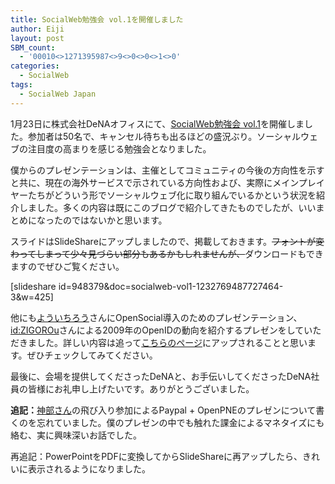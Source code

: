 ```yaml
---
title: SocialWeb勉強会 vol.1を開催しました
author: Eiji
layout: post
SBM_count:
  - '00010<>1271395987<>9<>0<>0<>1<>0'
categories:
  - SocialWeb
tags:
  - SocialWeb Japan
---
```

1月23日に株式会社DeNAオフィスにて、[SocialWeb勉強会 vol.1][1]を開催しました。参加者は50名で、キャンセル待ちも出るほどの盛況ぶり。ソーシャルウェブの注目度の高まりを感じる勉強会となりました。

僕からのプレゼンテーションは、主催としてコミュニティの今後の方向性を示すと共に、現在の海外サービスで示されている方向性および、実際にメインプレイヤーたちがどういう形でソーシャルウェブ化に取り組んでいるかという状況を紹介しました。多くの内容は既にこのブログで紹介してきたものでしたが、いいまとめになったのではないかと思います。

スライドはSlideShareにアップしましたので、掲載しておきます。<strike>フォントが変わってしまって少々見づらい部分もあるかもしれませんが、</strike>ダウンロードもできますのでぜひご覧ください。

[slideshare id=948379&#038;doc=socialweb-vol1-1232769487727464-3&#038;w=425]

他にも[よういちろう][2]さんにOpenSocial導入のためのプレゼンテーション、[id:ZIGOROu][3]さんによる2009年のOpenIDの動向を紹介するプレゼンをしていただきました。詳しい内容は追って<a target="_blank" href="http://groups.google.com/group/socialweb-japan/web/socialweb-vol-1-2">こちらのページ</a>にアップされることと思います。ぜひチェックしてみてください。

最後に、会場を提供してくださったDeNAと、お手伝いしてくださったDeNA社員の皆様にお礼申し上げたいです。ありがとうございました。

**追記：**<a target="_blank" href="http://blog.spicebox.jp/labs/">神部さん</a>の飛び入り参加によるPaypal + OpenPNEのプレゼンについて書くのを忘れていました。僕のプレゼンの中でも触れた課金によるマネタイズにも絡む、実に興味深いお話でした。

再追記：PowerPointをPDFに変換してからSlideShareに再アップしたら、きれいに表示されるようになりました。

 [1]: http://groups.google.com/group/socialweb-japan/web/socialweb-vol-1
 [2]: http://www.eisbahn.jp/yoichiro/
 [3]: http://d.hatena.ne.jp/ZIGOROu/
